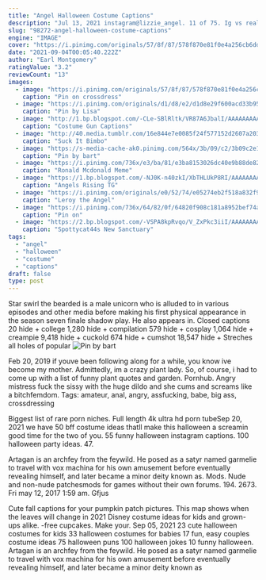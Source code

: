 ```yaml
---
title: "Angel Halloween Costume Captions"
description: "Jul 13, 2021 instagram@lizzie_angel. 11 of 75. Ig vs reality  For the tin man costume, wear a silver, long-sleeved body suit under a large cardboard box that's been covered in aluminum foil, and, of"
slug: "98272-angel-halloween-costume-captions"
engine: "IMAGE"
cover: "https://i.pinimg.com/originals/57/8f/87/578f870e81f0e4a256cb6dd5367e9880.jpg"
date: "2021-09-04T00:05:40.222Z"
author: "Earl Montgomery"
ratingValue: "3.2"
reviewCount: "13"
images:
  - image: "https://i.pinimg.com/originals/57/8f/87/578f870e81f0e4a256cb6dd5367e9880.jpg"
    caption: "Pin on crossdress"
  - image: "https://i.pinimg.com/originals/d1/d8/e2/d1d8e29f600acd33b9596b75c20fa424.jpg"
    caption: "Pin by Lisa"
  - image: "http://1.bp.blogspot.com/-CLe-SBlRltk/VR87A6JbalI/AAAAAAAAAGk/5M8WFuh7ymw/s1600/Cap0015.jpg"
    caption: "Costume Gun Captions"
  - image: "http://40.media.tumblr.com/16e844e7e0085f24f577152d2607a203/tumblr_nfcq5nij4f1tww19so1_1280.jpg"
    caption: "Suck It Bimbo"
  - image: "https://s-media-cache-ak0.pinimg.com/564x/3b/09/c2/3b09c2e105afc698311ce7f37144f19d.jpg"
    caption: "Pin by bart"
  - image: "https://i.pinimg.com/736x/e3/ba/81/e3ba8153026dc40e9b88de82d66bed68.jpg"
    caption: "Ronald Mcdonald Meme"
  - image: "https://1.bp.blogspot.com/-NJ0K-n40zkI/XbTHLUkP8RI/AAAAAAAAKoM/rwLvCyKWcYkVNY3ON98yy4XxOE8GOjt6wCEwYBhgL/s1600/download_20191026_172140.jpg"
    caption: "Angels Rising TG"
  - image: "https://i.pinimg.com/originals/e0/52/74/e05274eb2f518a832f9533ed12114115.jpg"
    caption: "Leroy the Angel"
  - image: "https://i.pinimg.com/736x/64/82/0f/64820f908c181a8952bef74a714a88e1.jpg"
    caption: "Pin on"
  - image: "https://2.bp.blogspot.com/-VSPA8kpRvqo/V_ZxPkc3iiI/AAAAAAAAAzU/a9L5l7sndrwmcNBt19I5NVaMfT_l00wDgCLcB/s1600/HalloweenParty01.jpg"
    caption: "Spottycat44s New Sanctuary"
tags:
  - "angel"
  - "halloween"
  - "costume"
  - "captions"
draft: false
type: post
---
```


Star swirl the bearded is a male unicorn who is alluded to in various episodes and other media before making his first physical appearance in the season seven finale shadow play. He also appears in. Closed captions 20 hide + college 1,280 hide + compilation 579 hide + cosplay 1,064 hide + creampie 9,418 hide + cuckold 674 hide + cumshot 18,547 hide +  Streches all holes of popular
![Pin by bart](https://s-media-cache-ak0.pinimg.com/564x/3b/09/c2/3b09c2e105afc698311ce7f37144f19d.jpg "Pin by bart")

Feb 20, 2019 if youve been following along for a while, you know ive become my mother. Admittedly, im a crazy plant lady. So, of course, i had to come up with a list of funny plant quotes and garden. Pornhub. Angry mistress fuck the sissy with the huge dildo and she cums and screams like a bitchfemdom. Tags: amateur, anal, angry, assfucking, babe, big ass, crossdressing
<!--inArticleAds-->

<!--galleryOne-->

Biggest list of rare porn niches. Full length 4k ultra hd porn tubeSep 20, 2021 we have 50 bff costume ideas thatll make this halloween a screamin good time for the two of you.  55 funny halloween instagram captions. 100 halloween party ideas. 47.
<!--inArticleAds-->

<!--galleryTwo-->

Artagan is an archfey from the feywild. He posed as a satyr named garmelie to travel with vox machina for his own amusement before eventually revealing himself, and later became a minor deity known as. Mods. Nude and non-nude patchesmods for games without their own forums. 194. 2673. Fri may 12, 2017 1:59 am. Gfjus
<!--galleryThree-->

Cute fall captions for your pumpkin patch pictures. This map shows when the leaves will change in 2021  Disney costume ideas for kids and grown-ups alike. -free cupcakes. Make your. Sep 05, 2021 23 cute halloween costumes for kids 33 halloween costumes for babies 17 fun, easy couples costume ideas 75 halloween puns 100 halloween jokes 10 funny halloween. Artagan is an archfey from the feywild. He posed as a satyr named garmelie to travel with vox machina for his own amusement before eventually revealing himself, and later became a minor deity known as